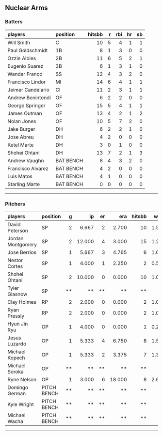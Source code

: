 ## Nuclear Arms

### Batters

 
|players           |position  | hitsbb|  r| rbi| hr| sb| 
|:-----------------|:---------|------:|--:|---:|--:|--:| 
|Will Smith        |C         |     10|  5|   4|  1|  1| 
|Paul Goldschmidt  |1B        |      8|  1|   3|  0|  0| 
|Ozzie Albies      |2B        |     11|  6|   5|  2|  1| 
|Eugenio Suarez    |3B        |      6|  1|   3|  1|  0| 
|Wander Franco     |SS        |     12|  4|   3|  2|  0| 
|Francisco Lindor  |MI        |     14|  6|   4|  1|  1| 
|Jeimer Candelario |CI        |     11|  2|   3|  1|  1| 
|Andrew Benintendi |OF        |      6|  2|   2|  0|  0| 
|George Springer   |OF        |     15|  5|   4|  1|  1| 
|James Outman      |OF        |     13|  4|   2|  1|  2| 
|Nolan Jones       |OF        |     10|  5|   7|  2|  0| 
|Jake Burger       |DH        |      6|  2|   2|  1|  0| 
|Jose Abreu        |DH        |      4|  2|   0|  0|  0| 
|Ketel Marte       |DH        |      3|  0|   1|  0|  0| 
|Shohei Ohtani     |DH        |     13|  7|   2|  1|  3| 
|Andrew Vaughn     |BAT BENCH |      8|  4|   3|  2|  0| 
|Francisco Alvarez |BAT BENCH |      4|  2|   0|  0|  0| 
|Luis Matos        |BAT BENCH |      4|  1|   0|  0|  0| 
|Starling Marte    |BAT BENCH |      0|  0|   0|  0|  0| 


* * *

### Pitchers

 
|players           |position    |  g|     ip| er|    era| hitsbb|  whip| so|  w| sv| 
|:-----------------|:-----------|--:|------:|--:|------:|------:|-----:|--:|--:|--:| 
|David Peterson    |SP          |  2|  6.667|  2|  2.700|     10| 1.500|  6|  0|  0| 
|Jordan Montgomery |SP          |  2| 12.000|  4|  3.000|     15| 1.250| 11|  1|  0| 
|Jose Berrios      |SP          |  1|  5.667|  3|  4.765|      6| 1.059|  6|  1|  0| 
|Nestor Cortes     |SP          |  1|  4.000|  1|  2.250|      2| 0.500|  8|  0|  0| 
|Shohei Ohtani     |SP          |  2| 10.000|  0|  0.000|     10| 1.000|  9|  1|  0| 
|Tyler Glasnow     |SP          | **|     **| **|     **|     **|    **| **| **| **| 
|Clay Holmes       |RP          |  2|  2.000|  0|  0.000|      2| 1.000|  1|  0|  2| 
|Ryan Pressly      |RP          |  2|  2.000|  0|  0.000|      2| 1.000|  1|  0|  1| 
|Hyun Jin Ryu      |OP          |  1|  4.000|  0|  0.000|      1| 0.250|  2|  0|  0| 
|Jesus Luzardo     |OP          |  1|  5.333|  4|  6.750|      8| 1.500|  8|  0|  0| 
|Michael Kopech    |OP          |  1|  5.333|  2|  3.375|      7| 1.312|  3|  1|  0| 
|Michael Soroka    |OP          | **|     **| **|     **|     **|    **| **| **| **| 
|Ryne Nelson       |OP          |  1|  3.000|  6| 18.000|      8| 2.667|  5|  0|  0| 
|Domingo German    |PITCH BENCH | **|     **| **|     **|     **|    **| **| **| **| 
|Kyle Wright       |PITCH BENCH | **|     **| **|     **|     **|    **| **| **| **| 
|Michael Wacha     |PITCH BENCH | **|     **| **|     **|     **|    **| **| **| **| 


* * *


